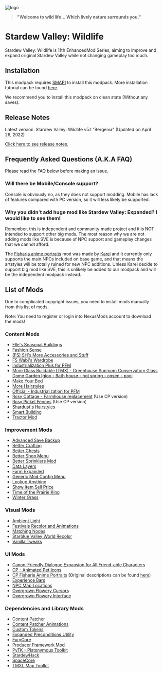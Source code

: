 ![logo](https://user-images.githubusercontent.com/25527589/153413693-8abd320c-84db-49fc-8bea-87ee96c81a3b.png)

> **"Welcome to wild life... Which lively nature surrounds you."**

# Stardew Valley: Wildlife
Stardew Valley: Wildlife is 11th EnhancedMod Series, aiming to improve and expand original Stardew Valley while not changing gameplay too much.

## Installation
This modpack requires [SMAPI](https://smapi.io/) to install this modpack. More installation tutorial can be found [here](https://stardewvalleywiki.com/Modding:Player_Guide/Getting_Started).

We recommend you to install this modpack on clean state (Without any saves).

## Release Notes
Latest version: Stardew Valley: Wildlife v5.1 "Bergenia" (Updated on April 26, 2022)

[Click here to see release notes.](https://github.com/MysticMoonlight/EnhancedMod/blob/main/svwl/experimental/CHANGELOG.md)

## Frequently Asked Questions (A.K.A FAQ)
Please read the FAQ below before making an issue.

### Will there be Mobile/Console support?
Console is obviously no, as they does not support modding.
Mobile has lack of features compared with PC version, so it will less likely be supported.

### Why you didn't add huge mod like Stardew Valley: Expanded? I would like to see them!
Remember, this is independent and community made project and it is NOT intended to support other big mods.
The most reason why we are not adding mods like SVE is because of NPC support and gameplay changes that we cannot afford.

The [Fisharia anime portraits](https://www.nexusmods.com/stardewvalley/mods/10442) mod was made by [Karei](https://twitter.com/flat_fish_) and it currently only supports the main NPCs included on base game, and that means the artstyles will be totally ruined for new NPC additions. Unless Karei decide to support big mod like SVE, this is unlikely be added to our modpack and will be the independent modpack instead.

## List of Mods
Due to complicated copyright issues, you need to install mods manually from this list of mods.

Note: You need to register or login into NexusMods account to download the mods!

### Content Mods
<!-- The mod which adds more contents into the game -->
* [Elle's Seasonal Buildings](https://www.nexusmods.com/stardewvalley/mods/1993)
* [Fashion Sense](https://www.nexusmods.com/stardewvalley/mods/9969)
* [(FS) SH's More Accessories and Stuff](https://www.nexusmods.com/stardewvalley/mods/10659)
* [FS Wabi's Wardrobe](https://www.nexusmods.com/stardewvalley/mods/11113)
* [Industrialization Plus for PFM](https://www.nexusmods.com/stardewvalley/mods/9777)
* [More Glass Buildable (TMX) - Greenhouse Sunroom Conservatory Glass Dome Garden Igloo - Bath house - hot spring - onsen - pool](https://www.nexusmods.com/stardewvalley/mods/7794)
* [Make Your Bed](https://www.nexusmods.com/stardewvalley/mods/5368)
* [More Hairstyles](https://www.nexusmods.com/stardewvalley/mods/91)
* [Official - Industrialization for PFM](https://www.nexusmods.com/stardewvalley/mods/5102)
* [Rosy Cottage - Farmhouse replacement](https://www.nexusmods.com/stardewvalley/mods/10656) (Use CP version)
* [Rosy Picket Fences](https://www.nexusmods.com/stardewvalley/mods/10961) (Use CP version)
* [Shardust's Hairstyles](https://www.nexusmods.com/stardewvalley/mods/8138)
* [Smart Building](https://www.nexusmods.com/stardewvalley/mods/11158)
* [Tractor Mod](https://www.nexusmods.com/stardewvalley/mods/1401)

### Improvement Mods
<!-- The mod which improves the game but not excessively -->
* [Advanced Save Backup](https://www.nexusmods.com/stardewvalley/mods/435)
* [Better Crafting](https://www.nexusmods.com/stardewvalley/mods/11115)
* [Better Chests](https://www.nexusmods.com/stardewvalley/mods/9791)
* [Better Shop Menu](https://www.nexusmods.com/stardewvalley/mods/2012)
* [Better Sprinklers Mod](https://www.nexusmods.com/stardewvalley/mods/41)
* [Data Layers](https://www.nexusmods.com/stardewvalley/mods/1691)
* [Farm Expanded](https://www.nexusmods.com/stardewvalley/mods/11023)
* [Generic Mod Config Menu](https://www.nexusmods.com/stardewvalley/mods/5098)
* [Lookup Anything](https://www.nexusmods.com/stardewvalley/mods/541)
* [Show Item Sell Price](https://www.nexusmods.com/stardewvalley/mods/5)
* [Time of the Prairie King](https://www.nexusmods.com/stardewvalley/mods/5631)
* [Winter Grass](https://www.nexusmods.com/stardewvalley/mods/1601)

### Visual Mods
<!-- The mod which simply changes visual of graphics -->
* [Ambient Light](https://www.nexusmods.com/stardewvalley/mods/4639)
* [Festivals Recolor and Animations](https://www.nexusmods.com/stardewvalley/mods/2822)
* [Matching Nodes](https://www.nexusmods.com/stardewvalley/mods/11124)
* [Starblue Valley World Recolor](https://www.nexusmods.com/stardewvalley/mods/1869)
* [Vanilla Tweaks](https://www.nexusmods.com/stardewvalley/mods/10852)

### UI Mods 
<!-- The mod which simply changes existing UI -->
* [Canon-Friendly Dialogue Expansion for All Friend-able Characters](https://www.nexusmods.com/stardewvalley/mods/2544)
* [CP - Animated Pet Icons](https://www.nexusmods.com/stardewvalley/mods/10392)
* [CP Fisharia Anime Portraits](https://github.com/junsaberluo/CP_Fisharia_Anime_Portraits/releases/) (Original descriptions can be found [here](https://www.nexusmods.com/stardewvalley/mods/10442))
* [Experience Bars](https://www.nexusmods.com/stardewvalley/mods/509)
* [NPC Map Locations](https://www.nexusmods.com/stardewvalley/mods/239)
* [Overgrown Flowery Cursors](https://www.nexusmods.com/stardewvalley/mods/6132)
* [Overgrown Flowery Interface](https://www.nexusmods.com/stardewvalley/mods/6166)

### Dependencies and Library Mods
<!-- The mod which is library or dependencies of specific mods -->
* [Content Patcher](https://www.nexusmods.com/stardewvalley/mods/1915)
* [Content Patcher Animations](https://www.nexusmods.com/stardewvalley/mods/3853)
* [Custom Tokens](https://www.nexusmods.com/stardewvalley/mods/7517)
* [Expanded Preconditions Utility](https://www.nexusmods.com/stardewvalley/mods/6529)
* [FuryCore](https://www.nexusmods.com/stardewvalley/mods/10696)
* [Producer Framework Mod](https://www.nexusmods.com/stardewvalley/mods/4970)
* [PyTK - Platonymous Toolkit](https://www.nexusmods.com/stardewvalley/mods/1726)
* [StardewHack](https://www.nexusmods.com/stardewvalley/mods/3213)
* [SpaceCore](https://www.nexusmods.com/stardewvalley/mods/1348)
* [TMXL Map Toolkit](https://www.nexusmods.com/stardewvalley/mods/1820)
